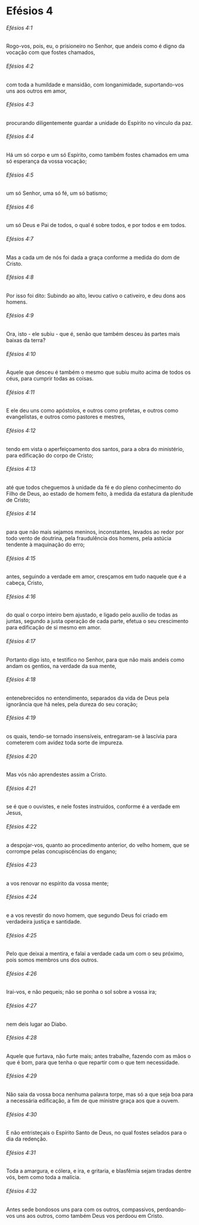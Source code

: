 # Efésios 4

###### Efésios 4:1

Rogo-vos, pois, eu, o prisioneiro no Senhor, que andeis como é digno da vocação com que fostes chamados,

###### Efésios 4:2

com toda a humildade e mansidão, com longanimidade, suportando-vos uns aos outros em amor,

###### Efésios 4:3

procurando diligentemente guardar a unidade do Espírito no vínculo da paz.

###### Efésios 4:4

Há um só corpo e um só Espírito, como também fostes chamados em uma só esperança da vossa vocação;

###### Efésios 4:5

um só Senhor, uma só fé, um só batismo;

###### Efésios 4:6

um só Deus e Pai de todos, o qual é sobre todos, e por todos e em todos.

###### Efésios 4:7

Mas a cada um de nós foi dada a graça conforme a medida do dom de Cristo.

###### Efésios 4:8

Por isso foi dito: Subindo ao alto, levou cativo o cativeiro, e deu dons aos homens.

###### Efésios 4:9

Ora, isto - ele subiu - que é, senão que também desceu às partes mais baixas da terra?

###### Efésios 4:10

Aquele que desceu é também o mesmo que subiu muito acima de todos os céus, para cumprir todas as coisas.

###### Efésios 4:11

E ele deu uns como apóstolos, e outros como profetas, e outros como evangelistas, e outros como pastores e mestres,

###### Efésios 4:12

tendo em vista o aperfeiçoamento dos santos, para a obra do ministério, para edificação do corpo de Cristo;

###### Efésios 4:13

até que todos cheguemos à unidade da fé e do pleno conhecimento do Filho de Deus, ao estado de homem feito, à medida da estatura da plenitude de Cristo;

###### Efésios 4:14

para que não mais sejamos meninos, inconstantes, levados ao redor por todo vento de doutrina, pela fraudulência dos homens, pela astúcia tendente à maquinação do erro;

###### Efésios 4:15

antes, seguindo a verdade em amor, cresçamos em tudo naquele que é a cabeça, Cristo,

###### Efésios 4:16

do qual o corpo inteiro bem ajustado, e ligado pelo auxílio de todas as juntas, segundo a justa operação de cada parte, efetua o seu crescimento para edificação de si mesmo em amor.

###### Efésios 4:17

Portanto digo isto, e testifico no Senhor, para que não mais andeis como andam os gentios, na verdade da sua mente,

###### Efésios 4:18

entenebrecidos no entendimento, separados da vida de Deus pela ignorância que há neles, pela dureza do seu coração;

###### Efésios 4:19

os quais, tendo-se tornado insensíveis, entregaram-se à lascívia para cometerem com avidez toda sorte de impureza.

###### Efésios 4:20

Mas vós não aprendestes assim a Cristo.

###### Efésios 4:21

se é que o ouvistes, e nele fostes instruídos, conforme é a verdade em Jesus,

###### Efésios 4:22

a despojar-vos, quanto ao procedimento anterior, do velho homem, que se corrompe pelas concupiscências do engano;

###### Efésios 4:23

a vos renovar no espírito da vossa mente;

###### Efésios 4:24

e a vos revestir do novo homem, que segundo Deus foi criado em verdadeira justiça e santidade.

###### Efésios 4:25

Pelo que deixai a mentira, e falai a verdade cada um com o seu próximo, pois somos membros uns dos outros.

###### Efésios 4:26

Irai-vos, e não pequeis; não se ponha o sol sobre a vossa ira;

###### Efésios 4:27

nem deis lugar ao Diabo.

###### Efésios 4:28

Aquele que furtava, não furte mais; antes trabalhe, fazendo com as mãos o que é bom, para que tenha o que repartir com o que tem necessidade.

###### Efésios 4:29

Não saia da vossa boca nenhuma palavra torpe, mas só a que seja boa para a necessária edificação, a fim de que ministre graça aos que a ouvem.

###### Efésios 4:30

E não entristeçais o Espírito Santo de Deus, no qual fostes selados para o dia da redenção.

###### Efésios 4:31

Toda a amargura, e cólera, e ira, e gritaria, e blasfêmia sejam tiradas dentre vós, bem como toda a malícia.

###### Efésios 4:32

Antes sede bondosos uns para com os outros, compassivos, perdoando-vos uns aos outros, como também Deus vos perdoou em Cristo.

